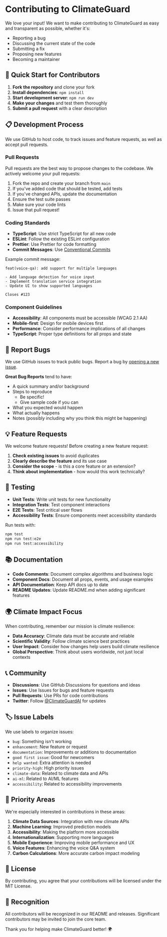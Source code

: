 # Contributing to ClimateGuard

We love your input! We want to make contributing to ClimateGuard as easy and transparent as possible, whether it's:

- Reporting a bug
- Discussing the current state of the code
- Submitting a fix
- Proposing new features
- Becoming a maintainer

## 🚀 Quick Start for Contributors

1. **Fork the repository** and clone your fork
2. **Install dependencies**: `npm install`
3. **Start development server**: `npm run dev`
4. **Make your changes** and test them thoroughly
5. **Submit a pull request** with a clear description

## 📋 Development Process

We use GitHub to host code, to track issues and feature requests, as well as accept pull requests.

### Pull Requests
Pull requests are the best way to propose changes to the codebase. We actively welcome your pull requests:

1. Fork the repo and create your branch from `main`
2. If you've added code that should be tested, add tests
3. If you've changed APIs, update the documentation
4. Ensure the test suite passes
5. Make sure your code lints
6. Issue that pull request!

### Coding Standards

- **TypeScript**: Use strict TypeScript for all new code
- **ESLint**: Follow the existing ESLint configuration
- **Prettier**: Use Prettier for code formatting
- **Commit Messages**: Use [Conventional Commits](https://conventionalcommits.org/)

Example commit message:
```
feat(voice-qa): add support for multiple languages

- Add language detection for voice input
- Implement translation service integration
- Update UI to show supported languages

Closes #123
```

### Component Guidelines

- **Accessibility**: All components must be accessible (WCAG 2.1 AA)
- **Mobile-first**: Design for mobile devices first
- **Performance**: Consider performance implications of all changes
- **TypeScript**: Proper type definitions for all props and state

## 🐛 Report Bugs

We use GitHub issues to track public bugs. Report a bug by [opening a new issue](https://github.com/rushi-018/ClimateGuard/issues).

**Great Bug Reports** tend to have:

- A quick summary and/or background
- Steps to reproduce
  - Be specific!
  - Give sample code if you can
- What you expected would happen
- What actually happens
- Notes (possibly including why you think this might be happening)

## 💡 Feature Requests

We welcome feature requests! Before creating a new feature request:

1. **Check existing issues** to avoid duplicates
2. **Clearly describe the feature** and its use case
3. **Consider the scope** - is this a core feature or an extension?
4. **Think about implementation** - how would this work technically?

## 🧪 Testing

- **Unit Tests**: Write unit tests for new functionality
- **Integration Tests**: Test component interactions
- **E2E Tests**: Test critical user flows
- **Accessibility Tests**: Ensure components meet accessibility standards

Run tests with:
```bash
npm test
npm run test:e2e
npm run test:accessibility
```

## 📚 Documentation

- **Code Comments**: Document complex algorithms and business logic
- **Component Docs**: Document all props, events, and usage examples
- **API Documentation**: Keep API docs up to date
- **README Updates**: Update README.md when adding significant features

## 🌍 Climate Impact Focus

When contributing, remember our mission is climate resilience:

- **Data Accuracy**: Climate data must be accurate and reliable
- **Scientific Validity**: Follow climate science best practices
- **User Impact**: Consider how changes help users build climate resilience
- **Global Perspective**: Think about users worldwide, not just local contexts

## 📞 Community

- **Discussions**: Use GitHub Discussions for questions and ideas
- **Issues**: Use Issues for bugs and feature requests
- **Pull Requests**: Use PRs for code contributions
- **Twitter**: Follow [@ClimateGuardAI](https://twitter.com/ClimateGuardAI) for updates

## 🏷️ Issue Labels

We use labels to organize issues:

- `bug`: Something isn't working
- `enhancement`: New feature or request
- `documentation`: Improvements or additions to documentation
- `good first issue`: Good for newcomers
- `help wanted`: Extra attention is needed
- `priority-high`: High priority issues
- `climate-data`: Related to climate data and APIs
- `ai-ml`: Related to AI/ML features
- `accessibility`: Related to accessibility improvements

## 🎯 Priority Areas

We're especially interested in contributions in these areas:

1. **Climate Data Sources**: Integration with new climate APIs
2. **Machine Learning**: Improved prediction models
3. **Accessibility**: Making the platform more accessible
4. **Internationalization**: Supporting more languages
5. **Mobile Experience**: Improving mobile performance and UX
6. **Voice Features**: Enhancing the voice Q&A system
7. **Carbon Calculations**: More accurate carbon impact modeling

## 📄 License

By contributing, you agree that your contributions will be licensed under the MIT License.

## 🙏 Recognition

All contributors will be recognized in our README and releases. Significant contributors may be invited to join the core team.

Thank you for helping make ClimateGuard better! 🌍
